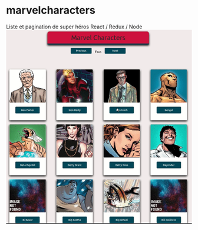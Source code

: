 # marvelcharacters
Liste et pagination de super héros React / Redux / Node
![alt text](https://github.com/EmericReactJS/marvelcharacters/raw/master/marvelcharacters.gif)

